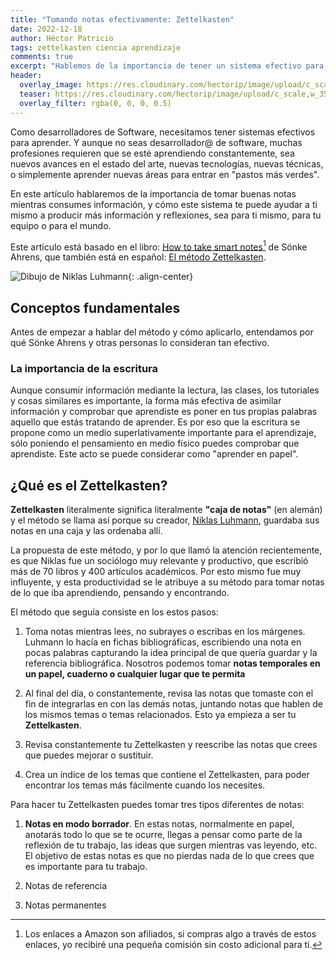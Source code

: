 ```yaml
---
title: "Tomando notas efectivamente: Zettelkasten"
date: 2022-12-18
author: Héctor Patricio
tags: zettelkasten ciencia aprendizaje
comments: true
excerpt: "Hablemos de la importancia de tener un sistema efectivo para tomar notas, usado por académicos y científicos para ser productivos."
header:
  overlay_image: https://res.cloudinary.com/hectorip/image/upload/c_scale,w_1200/v1671514771/jj-ying-8bghKxNU1j0-unsplash_knucbs.jpg
  teaser: https://res.cloudinary.com/hectorip/image/upload/c_scale,w_350/v1671514771/jj-ying-8bghKxNU1j0-unsplash_knucbs.jpg
  overlay_filter: rgba(0, 0, 0, 0.5)
---
```


Como desarrolladores de Software, necesitamos tener sistemas efectivos para aprender. Y aunque no seas desarrollador@ de software, muchas profesiones requieren que se esté aprendiendo constantemente, sea nuevos avances en el estado del arte, nuevas tecnologías, nuevas técnicas, o simplemente aprender nuevas áreas para entrar en "pastos más verdes".

En este artículo hablaremos de la importancia de tomar buenas notas mientras consumes información, y cómo este sistema te puede ayudar a ti mismo a producir más información y reflexiones, sea para ti mismo, para tu equipo o para el mundo.

Este artículo está basado en el libro: [How to take smart notes](https://amzn.to/3BKqWfK)[^1] de Sönke Ahrens, que también está en español: [El método Zettelkasten](https://amzn.to/3hDbxHq).

![Dibujo de Niklas Luhmann](https://res.cloudinary.com/hectorip/image/upload/c_scale,w_400/v1671516491/Luhmann_xzhhmb.png){: .align-center}

## Conceptos fundamentales

Antes de empezar a hablar del método y cómo aplicarlo, entendamos por qué Sönke Ahrens y otras personas lo consideran tan efectivo.

### La importancia de la escritura

Aunque consumir información mediante la lectura, las clases, los tutoriales y cosas similares es importante, la forma más efectiva de asimilar información y comprobar que aprendiste es poner en tus propias palabras aquello que estás tratando de aprender. Es por eso que la escritura se propone como un medio superlativamente importante para el aprendizaje, sólo poniendo el pensamiento en medio físico puedes comprobar que aprendiste. Este acto se puede considerar como "aprender en papel".

## ¿Qué es el Zettelkasten?

**Zettelkasten** literalmente significa literalmente **"caja de notas"** (en alemán) y el método se llama así porque su creador, [Niklas Luhmann](https://es.wikipedia.org/wiki/Niklas_Luhmann), guardaba sus notas en una caja y las ordenaba allí.

La propuesta de este método, y por lo que llamó la atención recientemente, es que Niklas fue un sociólogo muy relevante y productivo, que escribió más de 70 libros y 400 artículos académicos. Por esto mismo fue muy influyente, y esta productividad se le atribuye a su método para tomar notas de lo que iba aprendiendo, pensando y encontrando.

El método que seguía consiste en los estos pasos:

1. Toma notas mientras lees, no subrayes o escribas en los márgenes. Luhmann lo hacía en fichas bibliográficas, escribiendo una nota en pocas palabras capturando la idea principal de que quería guardar y la referencia bibliográfica. Nosotros podemos tomar **notas temporales en un papel, cuaderno o cualquier lugar que te permita**

2. Al final del día, o constantemente, revisa las notas que tomaste con el fin de integrarlas en con las demás notas, juntando notas que hablen de los mismos temas o temas relacionados. Esto ya empieza a ser tu **Zettelkasten**.

3. Revisa constantemente tu Zettelkasten y reescribe las notas que crees que puedes mejorar o sustituir.

4. Crea un índice de los temas que contiene el Zettelkasten, para poder encontrar los temas más fácilmente cuando los necesites.

Para hacer tu Zettelkasten puedes tomar tres tipos diferentes de notas:

1. **Notas en modo borrador**. En estas notas, normalmente en papel, anotarás todo lo que se te ocurre, llegas a pensar como parte de la reflexión de tu trabajo, las ideas que surgen mientras vas leyendo, etc. El objetivo de estas notas es que no pierdas nada de lo que crees que es importante para tu trabajo.

2. Notas de referencia

3. Notas permanentes

[^1]: Los enlaces a Amazon son afiliados, si compras algo a través de estos enlaces, yo recibiré una pequeña comisión sin costo adicional para ti.
